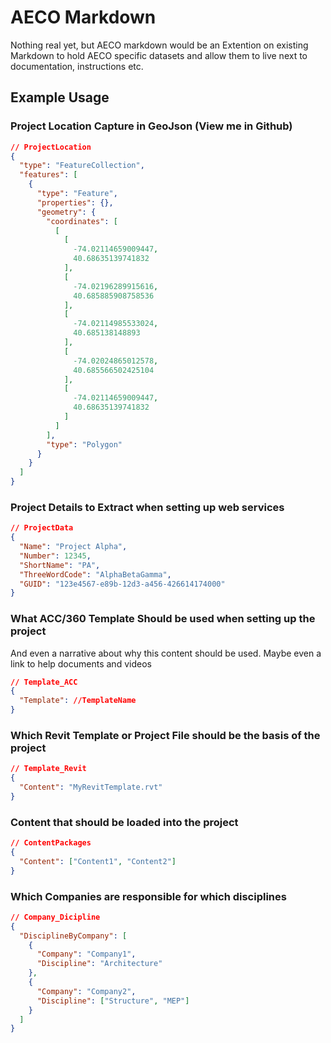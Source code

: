 # AECO Markdown
Nothing real yet, but AECO markdown would be an Extention on existing Markdown to hold AECO specific datasets and allow them to live next to documentation, instructions etc.

## Example Usage

### Project Location Capture in GeoJson  (View me in Github)

```geojson
// ProjectLocation
{
  "type": "FeatureCollection",
  "features": [
    {
      "type": "Feature",
      "properties": {},
      "geometry": {
        "coordinates": [
          [
            [
              -74.02114659009447,
              40.68635139741832
            ],
            [
              -74.02196289915616,
              40.685885908758536
            ],
            [
              -74.02114985533024,
              40.685138148893
            ],
            [
              -74.02024865012578,
              40.685566502425104
            ],
            [
              -74.02114659009447,
              40.68635139741832
            ]
          ]
        ],
        "type": "Polygon"
      }
    }
  ]
}
```
### Project Details to Extract when setting up web services

```json
// ProjectData
{
  "Name": "Project Alpha",
  "Number": 12345,
  "ShortName": "PA",
  "ThreeWordCode": "AlphaBetaGamma",
  "GUID": "123e4567-e89b-12d3-a456-426614174000"
}
```

### What ACC/360 Template Should be used when setting up the project

And even a narrative about why this content should be used.  Maybe even a link to help documents and videos

```json
// Template_ACC
{
  "Template": //TemplateName
}
```

### Which Revit Template or Project File should be the basis of the project

```json
// Template_Revit
{
  "Content": "MyRevitTemplate.rvt"
}
```

### Content that should be loaded into the project

```json
// ContentPackages
{
  "Content": ["Content1", "Content2"]
}
```

### Which Companies are responsible for which disciplines

```json
// Company_Dicipline
{
  "DisciplineByCompany": [
    {
      "Company": "Company1",
      "Discipline": "Architecture"
    },
    {
      "Company": "Company2",
      "Discipline": ["Structure", "MEP"]
    }
  ]
}
```